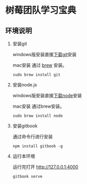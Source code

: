 # 树莓团队学习宝典

## 环境说明
1. 安装git

    windows版安装直接[下载git](https://git-scm.com/)安装

    mac安装
    通过 [brew](http://brew.sh/) 安装。
    ``` shell
    sudo brew install git
    ```
2. 安装node.js

    windows版安装直接[下载node](https://nodejs.org/)安装

    mac安装
    通过brew安装。
    ``` shell
    sudo brew install node
    ```

3. 安装gitbook

   通过命令行进行安装
    ```
    npm install gitbook -g
    ```
4. 运行本环境

    运行完打开 http://127.0.0.1:4000
    ```
    gitbook serve
    ```
